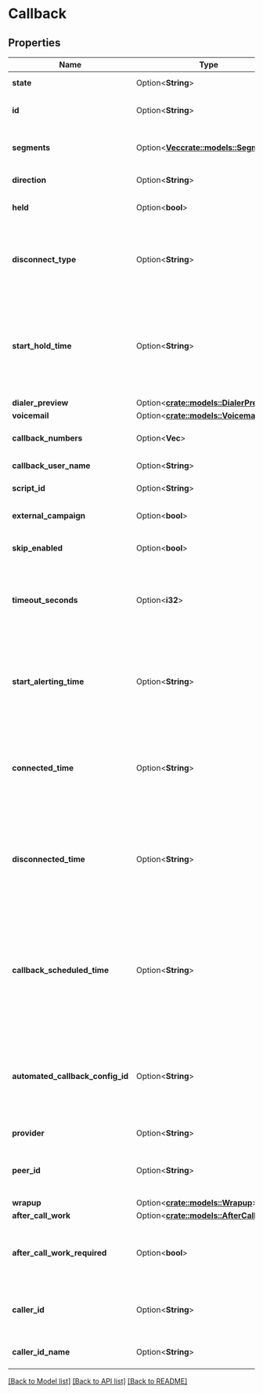 # Callback

## Properties

Name | Type | Description | Notes
------------ | ------------- | ------------- | -------------
**state** | Option<**String**> | The connection state of this communication. | [optional]
**id** | Option<**String**> | A globally unique identifier for this communication. | [optional]
**segments** | Option<[**Vec<crate::models::Segment>**](Segment.md)> | The time line of the participant's callback, divided into activity segments. | [optional]
**direction** | Option<**String**> | The direction of the call | [optional]
**held** | Option<**bool**> | True if this call is held and the person on this side hears silence. | [optional]
**disconnect_type** | Option<**String**> | System defined string indicating what caused the communication to disconnect. Will be null until the communication disconnects. | [optional]
**start_hold_time** | Option<**String**> | The timestamp the callback was placed on hold in the cloud clock if the callback is currently on hold. Date time is represented as an ISO-8601 string. For example: yyyy-MM-ddTHH:mm:ss[.mmm]Z | [optional]
**dialer_preview** | Option<[**crate::models::DialerPreview**](DialerPreview.md)> |  | [optional]
**voicemail** | Option<[**crate::models::Voicemail**](Voicemail.md)> |  | [optional]
**callback_numbers** | Option<**Vec<String>**> | The phone number(s) to use to place the callback. | [optional]
**callback_user_name** | Option<**String**> | The name of the user requesting a callback. | [optional]
**script_id** | Option<**String**> | The UUID of the script to use. | [optional]
**external_campaign** | Option<**bool**> | True if the call for the callback uses external dialing. | [optional]
**skip_enabled** | Option<**bool**> | True if the ability to skip a callback should be enabled. | [optional]
**timeout_seconds** | Option<**i32**> | The number of seconds before the system automatically places a call for a callback.  0 means the automatic placement is disabled. | [optional]
**start_alerting_time** | Option<**String**> | The timestamp the communication has when it is first put into an alerting state. Date time is represented as an ISO-8601 string. For example: yyyy-MM-ddTHH:mm:ss[.mmm]Z | [optional]
**connected_time** | Option<**String**> | The timestamp when this communication was connected in the cloud clock. Date time is represented as an ISO-8601 string. For example: yyyy-MM-ddTHH:mm:ss[.mmm]Z | [optional]
**disconnected_time** | Option<**String**> | The timestamp when this communication disconnected from the conversation in the provider clock. Date time is represented as an ISO-8601 string. For example: yyyy-MM-ddTHH:mm:ss[.mmm]Z | [optional]
**callback_scheduled_time** | Option<**String**> | The timestamp when this communication is scheduled in the provider clock. If this value is missing it indicates the callback will be placed immediately. Date time is represented as an ISO-8601 string. For example: yyyy-MM-ddTHH:mm:ss[.mmm]Z | [optional]
**automated_callback_config_id** | Option<**String**> | The id of the config for automatically placing the callback (and handling the disposition). If null, the callback will not be placed automatically but routed to an agent as per normal. | [optional]
**provider** | Option<**String**> | The source provider for the callback. | [optional]
**peer_id** | Option<**String**> | The id of the peer communication corresponding to a matching leg for this communication. | [optional]
**wrapup** | Option<[**crate::models::Wrapup**](Wrapup.md)> |  | [optional]
**after_call_work** | Option<[**crate::models::AfterCallWork**](AfterCallWork.md)> |  | [optional]
**after_call_work_required** | Option<**bool**> | Indicates if after-call work is required for a communication. Only used when the ACW Setting is Agent Requested. | [optional]
**caller_id** | Option<**String**> | The phone number displayed to recipients of the phone call. The value should conform to the E164 format. | [optional]
**caller_id_name** | Option<**String**> | The name displayed to recipients of the phone call. | [optional]

[[Back to Model list]](../README.md#documentation-for-models) [[Back to API list]](../README.md#documentation-for-api-endpoints) [[Back to README]](../README.md)


